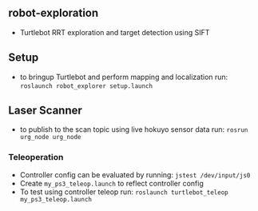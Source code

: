 ## robot-exploration
- Turtlebot RRT exploration and target detection using SIFT

## Setup
- to bringup Turtlebot and perform mapping and localization run: ```roslaunch robot_explorer setup.launch```

## Laser Scanner
- to publish to the scan topic using live hokuyo sensor data run: ```rosrun urg_node urg_node```


### Teleoperation
- Controller config can be evaluated by running: ```jstest /dev/input/js0```
- Create ```my_ps3_teleop.launch``` to reflect controller config
- To test using controller teleop run: ```roslaunch turtlebot_teleop my_ps3_teleop.launch```

